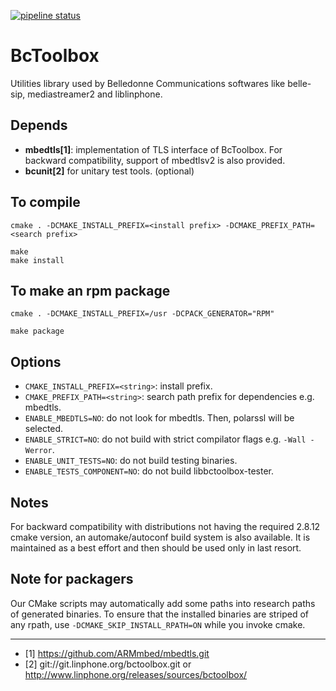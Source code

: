 [![pipeline status](https://gitlab.linphone.org/BC/public/bctoolbox/badges/master/pipeline.svg)](https://gitlab.linphone.org/BC/public/bctoolbox/commits/master)

BcToolbox
=========

Utilities library used by Belledonne Communications softwares like belle-sip, mediastreamer2 and liblinphone.


Depends
-------

- **mbedtls[1]**: implementation of TLS interface of BcToolbox. For backward
  compatibility, support of mbedtlsv2 is also provided.
- **bcunit[2]** for unitary test tools. (optional)


To compile
----------

	cmake . -DCMAKE_INSTALL_PREFIX=<install prefix> -DCMAKE_PREFIX_PATH=<search prefix>
	
	make
	make install


To make an rpm package
----------------------

	cmake . -DCMAKE_INSTALL_PREFIX=/usr -DCPACK_GENERATOR="RPM"
	
	make package 


Options
-------

- `CMAKE_INSTALL_PREFIX=<string>`: install prefix.
- `CMAKE_PREFIX_PATH=<string>`: search path prefix for dependencies e.g. mbedtls.
- `ENABLE_MBEDTLS=NO`: do not look for mbedtls. Then, polarssl will be selected.
- `ENABLE_STRICT=NO`: do not build with strict compilator flags e.g. `-Wall -Werror`.
- `ENABLE_UNIT_TESTS=NO`: do not build testing binaries.
- `ENABLE_TESTS_COMPONENT=NO`: do not build libbctoolbox-tester.


Notes
-----

For backward compatibility with distributions not having the required 2.8.12 cmake version, an automake/autoconf build system is also available.
It is maintained as a best effort and then should be used only in last resort.


Note for packagers
------------------

Our CMake scripts may automatically add some paths into research paths of generated binaries.
To ensure that the installed binaries are striped of any rpath, use `-DCMAKE_SKIP_INSTALL_RPATH=ON`
while you invoke cmake.

--------------------

- [1] <https://github.com/ARMmbed/mbedtls.git>
- [2] git://git.linphone.org/bctoolbox.git or <http://www.linphone.org/releases/sources/bctoolbox/>

